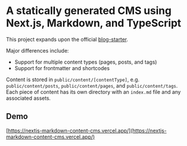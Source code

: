 # A statically generated CMS using Next.js, Markdown, and TypeScript

This project expands upon the official [blog-starter](https://github.com/vercel/next.js/tree/canary/examples/blog-starter).

Major differences include:

- Support for multiple content types (pages, posts, and tags)
- Support for frontmatter and shortcodes

Content is stored in `public/content/[contentType]`, e.g. `public/content/posts`, `public/content/pages`, and `public/content/tags`. Each piece of content has its own directory with an `index.md` file and any associated assets.

## Demo

[https://nextjs-markdown-content-cms.vercel.app/](https://nextjs-markdown-content-cms.vercel.app/)
